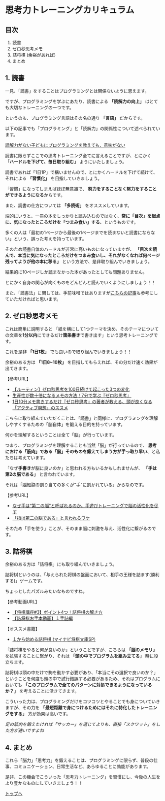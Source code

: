 # 思考力トレーニングカリキュラム

## 目次

1. 読書
2. ゼロ秒思考メモ
3. 詰将棋 (余裕があれば)
4. まとめ

## 1. 読書

一見、「読書」をすることはプログラミングとは関係ないように思えます。

ですが、プログラミングを学ぶにあたり、読書による **「読解力の向上」** はとても大切なトレーニングの一つです。

というのも、プログラミング言語はその名の通り **「言語」** だからです。

以下の記事でも「プログラミング」と「読解力」の関係性について述べられています。

[読解力がない子どもにプログラミングを教えても、意味がない](https://www.atmarkit.co.jp/ait/articles/1901/08/news022.html)


読書に限らずここでの思考トレーニング全てに言えることですが、とにかく **「ハードルを下げて、毎日取り組む」** ようにいたしましょう。

読書であれば「1日1P」で構いませんので、とにかくハードルを下げて続けて、それによる **「習慣化」** を目指していきましょう。

「習慣」になってしまえばほぼ無意識で、 **努力をすることなく努力をすることができるようになる**からです。


また、読書の仕方については **「多読術」** をオススメしています。

端的にいうと、一冊の本をしっかりと読み込むのではなく、**常に「目次」を起点に、気になったところだけを「つまみ食い」する**、というものです。

多くの人は「最初の1ページから最後の1ページまでを読まないと読書にならない」という、誤った考えを持っています。

そのため読書自体のハードルが非常に高いものになっていますが、 **「目次を読んで、本当に気になったところだけをつまみ食いし、それがなくなれば何ページ残ってようが他の本に移る」** という方法で、是非取り組んでいきましょう。

結果的に10ページしか読まなかった本があったとしても問題ありません。

とにかく自身の関心が向くものをどんどんと読んでいくようにしましょう！！

また、「読書法」に関しては、手前味噌ではありますが[こちらの記事](https://note.com/kidachihiro/n/ncee76e2812a2)も参考にしていただければと思います。


## 2. ゼロ秒思考メモ

これは簡単に説明すると 「紙を横にして1つテーマを決め、そのテーマについての文章を**1分以内**にできるだけ**箇条書き**で書き出す」という思考トレーニングです。

これを是非 **「1日1枚」** でも良いので取り組んでいきましょう！！

余裕のある方は **「1日8~10枚」** を目指してもらえれば、その分だけ速く効果が出てきます。

【参考URL】
- [【ルーティン】ゼロ秒思考を100日続けて起こった3つの変化](https://www.youtube.com/watch?v=wIOoPyEzrG8)
- [生産性が数十倍になるメモの方法！7分で学ぶ『ゼロ秒思考』](https://www.youtube.com/watch?v=L6xf_qmhffc)
- [1日10分メモ書きするだけ『ゼロ秒思考』の著者が教える、頭が良くなる「アクティブ瞑想」のススメ](https://logmi.jp/business/articles/260889)


こちらに取り組んでいただくことは、「読書」と同様に、プログラミングを理解しやすくするための「脳自体」を鍛える目的を持っています。

何かを理解するということは全て「脳」が行っています。

つまり、プログラミングを理解することも当然「脳」が行っているので、 **思考における「筋肉」である「脳」そのものを鍛えてしまう方が手っ取り早い**、と私たちは考えています。

「なぜ**手書き**が脳に良いのか」と思われる方もいるかもしれませんが、 **「手は第2の脳である」** と言われています。

それは「脳細胞の割り当ての多くが"手"に割かれている」からなのです。

【参考URL】
- [なぜ手は“第二の脳”と呼ばれるのか。手遊びトレーニングで脳の活性化を促す](https://melos.media/children/28280/)
- [「指は第二の脳である」と言われるワケ](https://brain-gr.com/tokinaika_clinic/blog/publication/post-776/)

そのため「手を使う」ことが、そのまま脳に刺激を与え、活性化に繋がるのです。



## 3. 詰将棋

余裕のある方は「詰将棋」にも取り組んでいきましょう。

詰将棋というのは、「与えられた将棋の盤面において、相手の王様を詰ます(勝利する)」ゲームです。

ちょっとしたパズルみたいなものですね。

【参考動画URL】
- [【将棋講座#3】ポイント4つ！詰将棋の解き方](https://www.youtube.com/watch?v=7liNt_QpZdc)
- [【詰将棋お手本動画】１手詰編](https://www.youtube.com/watch?v=nVfKPp5kBfk)

【オススメ書籍】
- [１から始める詰将棋 (マイナビ将棋文庫SP)](https://www.amazon.co.jp/dp/B00XPFFAMK)

「詰将棋をやると何が良いのか」ということですが、こちらは **「脳のメモリ」** を拡張することに繋がり、それは **「頭の中でプログラムを組み立てる」** 時に役立ちます。

詰将棋は頭の中だけで駒を動かす必要があり、「本当にその選択で良いのか？」ということを何度も頭の中で試行錯誤する必要があるため、それはプログラムにおいても **「このプログラムで全てのパターンに対処できるようになっているか？」** を考えることに活きてきます。

こういった力は、プログラミングだけをコツコツとやることでも身についていきますが、その力を **「最短距離で身につけるためにはそれに特化したトレーニングをする」** 方が効果は高いです。

*足の筋肉を鍛えたければ「サッカー」を通じてよりも、直接「スクワット」をした方が速いですよね*


## 4. まとめ

これら「脳力」「思考力」を鍛えることは、プログラミングに限らず、普段の仕事、コミュニケーション、日常生活など、あらゆることに効能があります。

是非、この機会でこういった「思考力トレーニング」を習慣にし、今後の人生をより豊かなものにしていきましょう！！

[トップへ](/README.md)
